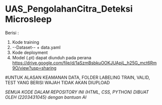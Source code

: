 # UAS_PengolahanCitra_Deteksi Microsleep
Berisi  :

1. Kode training
2. --Dataset-- + data.yaml
3. Kode deployment
4. Model (.pt) dapat diunduh pada perana https://drive.google.com/file/d/1aSzmBsbkuOOKJUApjL_h25G_mct6Rm9O/view?usp=sharing

#UNTUK ALASAN KEAMANAN DATA, FOLDER LABELING TRAIN, VALID, TEST YANG BERISI WAJAH TIDAK AKAN DIUPLOAD













*SEMUA KODE DALAM REPOSITORY INI (HTML, CSS, PYTHON) DIBUAT OLEH (2203431045) dengan bantuan AI*
